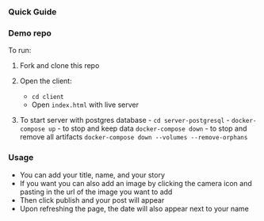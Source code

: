 ### Quick Guide

### Demo repo
To run:
1. Fork and clone this repo
2. Open the client:
   - `cd client`
   - Open `index.html` with live server
   
3. To start server with postgres database
       - `cd server-postgresql`
       - `docker-compose up`
       - to stop and keep data `docker-compose down`
       - to stop and remove all artifacts `docker-compose down --volumes --remove-orphans`

### Usage

- You can add your title, name, and your story
- If you want you can also add an image by clicking the camera icon and pasting in the url of the image you want to add
- Then click publish and your post will appear
- Upon refreshing the page, the date will also appear next to your name